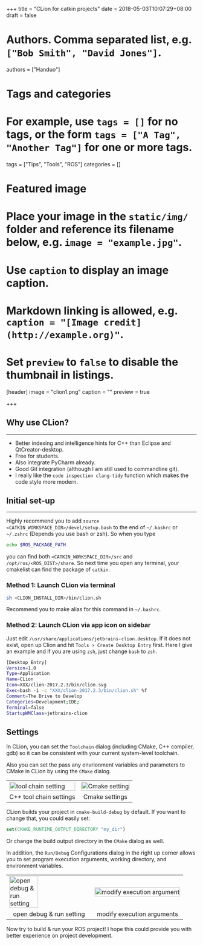 +++
title = "CLion for catkin projects"
date = 2018-05-03T10:07:29+08:00
draft = false

# Authors. Comma separated list, e.g. `["Bob Smith", "David Jones"]`.
authors = ["Handuo"]

# Tags and categories
# For example, use `tags = []` for no tags, or the form `tags = ["A Tag", "Another Tag"]` for one or more tags.
tags = ["Tips", "Tools", "ROS"]
categories = []

# Featured image
# Place your image in the `static/img/` folder and reference its filename below, e.g. `image = "example.jpg"`.
# Use `caption` to display an image caption.
#   Markdown linking is allowed, e.g. `caption = "[Image credit](http://example.org)"`.
# Set `preview` to `false` to disable the thumbnail in listings.
[header]
image = "clion1.png"
caption = ""
preview = true

+++

## Why use CLion?
---
- Better indexing and intelligence hints for C++ than Eclipse and QtCreator-desktop.
- Free for students.
- Also integrate PyCharm already.
- Good Git integration (although I am still used to commandline git).
- I really like the `code inspection clang-tidy` function which makes the code style more modern.

## Initial set-up
---

Highly recommend you to add `source <CATKIN_WORKSPACE_DIR>/devel/setup.bash` to the end of `~/.bashrc` or `~/.zshrc` (Depends you use bash or zsh). So when you type

```bash
echo $ROS_PACKAGE_PATH
```
you can find both `<CATKIN_WORKSPACE_DIR>/src` and `/opt/ros/<ROS_DIST>/share`. So next time you open any terminal, your cmakelist can find the package of `catkin`. 

### Method 1: Launch CLion via terminal

```bash
sh <CLION_INSTALL_DIR>/bin/clion.sh
```
Recommend you to make alias for this command in `~/.bashrc`.

### Method 2: Launch CLion via app icon on sidebar

Just edit `/usr/share/applications/jetbrains-clion.desktop`. If it does not exist, open up Clion and hit `Tools > Create Desktop Entry` first. Here I give an example and if you are using `zsh`, just change `bash` to `zsh`.

```bash
[Desktop Entry]
Version=1.0
Type=Application
Name=CLion
Icon=XXX/clion-2017.2.3/bin/clion.svg
Exec=bash -i -c "XXX/clion-2017.2.3/bin/clion.sh" %f
Comment=The Drive to Develop
Categories=Development;IDE;
Terminal=false
StartupWMClass=jetbrains-clion
```

## Settings

In CLion, you can set the `Toolchain` dialog (including CMake, C++ compiler, gdb) so it can be consistent with your current system-level toolchain.

Also you can set the pass any envrionment variables and parameters to CMake in CLion by using the `CMake` dialog.

<table>
    <tbody>
        <tr>
            <td>
                <img src="https://gitlab.com/handuo/msc_storage/uploads/8dfc0acb4cc40bf7ded20489f98086d2/toolchain.png" alt="tool chain setting" width="100%">
            </td>
            <td>
                <img src="https://gitlab.com/handuo/msc_storage/uploads/c190b9f472836b6993821df80cd27af6/cmake.png" alt="Cmake setting" width="100%">
            </td>
        </tr>
        <tr align="center">
            <td>C++ tool chain settings</td>
            <td>Cmake settings</td>
        </tr>
    </tbody>
</table>

CLion builds your project in `cmake-build-debug` by default. If you want to change that, you could easily set:
```CMake
set(CMAKE_RUNTIME_OUTPUT_DIRECTORY "my_dir")
```
Or change the build output directory in the `CMake` dialog as well.

In addition, the `Run/Debug` Configurations dialog in the right up corner allows you to set program execution arguments, working directory, and environment variables.

<table>
    <tbody>
        <tr>
            <td>
                <img src="https://gitlab.com/handuo/msc_storage/uploads/a51009514844b403224fee6e25f056ea/menu_setting.png" alt="open debug & run setting" width="60%">
            </td>
            <td>
                <img src="https://gitlab.com/handuo/msc_storage/uploads/843d191d2e1d8fdef1a15b6aa0b11059/debug_setting.png" alt="modify execution argument" width="100%">
            </td>
        </tr>
        <tr align="center">
            <td>open debug & run setting</td>
            <td>modify execution arguments</td>
        </tr>
    </tbody>
</table>

Now try to build & run your ROS project! I hope this could provide you with better experience on project development.